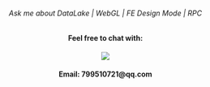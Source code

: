 <div>
  <div align="center">
   <div>
     <h6>Ask me about DataLake | WebGL | FE Design Mode | RPC</h6>
     <h6>
     <p align="center">
      <h4>Feel free to chat with: </h4>
      <a href="https://skillicons.dev">
        <img src="https://skillicons.dev/icons?i=vue,react,vite,nestjs,spring,java,nodejs,ts,docker,mysql,redis,mongodb" />
      </a>
     </p>
     </h6>
    <h4>Email: 799510721@qq.com</h4>
  </div>
</div>

